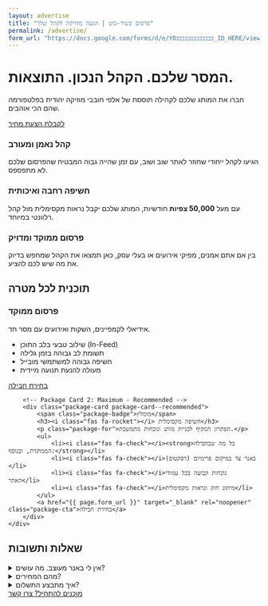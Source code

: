 ```yaml
---
layout: advertise
title: "פרסום בשיר-בוט | הגעה מדויקת לקהל שלך"
permalink: /advertise/
form_url: "https://docs.google.com/forms/d/e/YOכככככככככככככ_ID_HERE/viewform"
---
```


<div class="hero-section">
    <h1>המסר שלכם. הקהל הנכון. התוצאות.</h1>
    <p class="sub-headline">
        חברו את המותג שלכם לקהילה תוססת של אלפי חובבי מוזיקה יהודית בפלטפורמה שהם הכי אוהבים.
    </p>
    <div class="cta-button-wrapper">
        <a href="{{ page.form_url }}" target="_blank" rel="noopener" class="cta-button">
            לקבלת הצעת מחיר
        </a>
    </div>
</div>

<div class="benefits-grid">
    <div class="benefit-card">
        <div class="icon"><i class="fas fa-users"></i></div>
        <h3>קהל נאמן ומעורב</h3>
        <p>הגיעו לקהל ייחודי שחוזר לאתר שוב ושוב, עם זמן שהייה גבוה המבטיח שהפרסום שלכם לא מתפספס.</p>
    </div>
    <div class="benefit-card">
        <div class="icon"><i class="fas fa-chart-line"></i></div>
        <h3>חשיפה רחבה ואיכותית</h3>
        <p>עם מעל <strong>50,000 צפיות</strong> חודשיות, המותג שלכם יקבל נראות מקסימלית מול קהל רלוונטי במיוחד.</p>
    </div>
    <div class="benefit-card">
        <div class="icon"><i class="fas fa-bullseye"></i></div>
        <h3>פרסום ממוקד ומדויק</h3>
        <p>בין אם אתם אמנים, מפיקי אירועים או בעלי עסק, כאן תמצאו את הקהל שמחפש בדיוק את מה שיש לכם להציע.</p>
    </div>
</div>

<div class="packages-section">
    <h2>תוכנית לכל מטרה</h2>
    <div class="packages-grid">
        <!-- Package Card 1: Targeted -->
        <div class="package-card">
            <h3><i class="fas fa-bullseye"></i> פרסום ממוקד</h3>
            <p class="package-for">אידיאלי לקמפיינים, השקות ואירועים עם מסר חד.</p>
            <ul>
                <li><i class="fas fa-check"></i>שילוב טבעי בלב התוכן (In-Feed)</li>
                <li><i class="fas fa-check"></i>תשומת לב גבוהה בזמן גלילה</li>
                <li><i class="fas fa-check"></i>חשיפה גבוהה למשתמשי מובייל</li>
                <li><i class="fas fa-check"></i>מעולה להנעת תנועה מיידית</li>
            </ul>
            <a href="{{ page.form_url }}" target="_blank" rel="noopener" class="package-cta">בחירת חבילה</a>
        </div>

        <!-- Package Card 2: Maximum - Recommended -->
        <div class="package-card package-card--recommended">
            <span class="package-badge">מומלץ</span>
            <h3><i class="fas fa-rocket"></i> חשיפה מקסימלית</h3>
            <p class="package-for">הפתרון המקיף לבניית מותג ונוכחות מתמשכת.</p>
            <ul>
                <li><i class="fas fa-check"></i><strong>כל מה שבחבילה הממוקדת, ובנוסף:</strong></li>
                <li><i class="fas fa-check"></i>באנר צד במיקום פרימיום (דסקטופ)</li>
                <li><i class="fas fa-check"></i>נוכחות קבועה בכל עמודי האתר</li>
                <li><i class="fas fa-check"></i>מיתוג חזק ונראות מקסימלית</li>
            </ul>
            <a href="{{ page.form_url }}" target="_blank" rel="noopener" class="package-cta">בחירת חבילה</a>
        </div>
    </div>
</div>

<div class="faq-section">
    <h2>שאלות ותשובות</h2>
    <details>
        <summary>אין לי באנר מעוצב. מה עושים?</summary>
        <div class="faq-answer">
            <p>אין שום בעיה. כחלק מהשירות, נשמח ליצור עבורכם מודעת טקסט בסיסית ואפקטיבית ללא עלות נוספת. אתם מספקים את המסר, אנחנו דואגים לשאר. אם תרצו עיצוב מתקדם יותר, נוכל להמליץ על פתרונות.</p>
        </div>
    </details>
    <details>
        <summary>מהם המחירים?</summary>
        <div class="faq-answer">
            <p>אנו מציעים מחירי השקה אטרקטיביים. כדי לתת לכם את ההצעה המדויקת והמשתלמת ביותר, אנו מזמינים אתכם למלא את הטופס הקצר. זה מאפשר לנו להבין את מטרותיכם ולהציע פתרון מותאם אישית בתקציב הנכון, ללא התחייבות.</p>
        </div>
    </details>
     <details>
        <summary>איך מתבצע התשלום?</summary>
        <div class="faq-answer">
            <p>לאחר אישור הצעת המחיר, אנו נשלח אליכם במייל קישור מאובטח לתשלום. הקמפיין יעלה לאוויר תוך יום עסקים אחד מרגע אישור קבלת התשלום.</p>
        </div>
    </details>
</div>

<div class="cta-button-wrapper">
    <a href="{{ page.form_url }}" target="_blank" rel="noopener" class="cta-button">
        מוכנים להתחיל? צרו קשר
    </a>
</div>